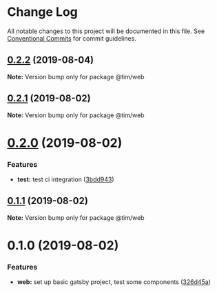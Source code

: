 # Change Log

All notable changes to this project will be documented in this file.
See [Conventional Commits](https://conventionalcommits.org) for commit guidelines.

## [0.2.2](https://github.com/Und3Rdo9/personal-website-v5/compare/@tim/web@0.2.1...@tim/web@0.2.2) (2019-08-04)

**Note:** Version bump only for package @tim/web





## [0.2.1](https://github.com/Und3Rdo9/personal-website-v5/compare/@tim/web@0.2.0...@tim/web@0.2.1) (2019-08-02)

**Note:** Version bump only for package @tim/web





# [0.2.0](https://github.com/Und3Rdo9/personal-website-v5/compare/@tim/web@0.1.1...@tim/web@0.2.0) (2019-08-02)


### Features

* **test:** test ci integration ([3bdd943](https://github.com/Und3Rdo9/personal-website-v5/commit/3bdd943))





## [0.1.1](https://github.com/Und3Rdo9/personal-website-v5/compare/@tim/web@0.1.0...@tim/web@0.1.1) (2019-08-02)

**Note:** Version bump only for package @tim/web





# 0.1.0 (2019-08-02)


### Features

* **web:** set up basic gatsby project, test some components ([326d45a](https://github.com/Und3Rdo9/personal-website-v5/commit/326d45a))
